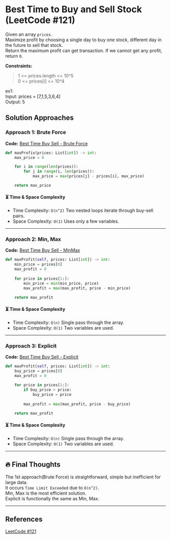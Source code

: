 # Best Time to Buy and Sell Stock (LeetCode #121)
Given an array `prices`.  
Maximize profit by choosing a single day to buy one stock, different day in the future to sell that stock.  
Return the maximum profit can get transaction. If we cannot get any profit, return `0`.

**Constraints:**
> 1 <= prices.length <= 10^5  
> 0 <= prices[i] <= 10^4  

ex1:  
Input: prices = [7,1,5,3,6,4]  
Output: 5

## Solution Approaches
### Approach 1: Brute Force
**Code:** [Best Time Buy Sell - Brute Force](best_time_buy_sell_brute_force.py)
```python
def maxProfix(prices: List[int]) -> int:
    max_price = 0

    for i in range(len(prices)):
        for j in range(i, len(prices)):
            max_price = max(prices[j] - prices[i], max_price)

    return max_price
```

#### ⏳ Time & Space Complexity
- Time Complexity: `O(n^2)` Two nested loops iterate through buy-sell pairs.
- Space Complexity: `O(1)` Uses only a few variables.

---

### Approach 2: Min, Max
**Code:** [Best Time Buy Sell - MinMax](best_time_buy_sell_minmax.py)
```python
def maxProfit(self, prices: List[int]) -> int:
    min_price = prices[0]
    max_profit = 0
    
    for price in prices[1:]:
        min_price = min(min_price, price)
        max_profit = max(max_profit, price - min_price)

    return max_profit
```

#### ⏳ Time & Space Complexity
- Time Complexity: `O(n)` Single pass through the array.
- Space Complexity: `O(1)` Two variables are used.

---

### Approach 3: Explicit
**Code:** [Best Time Buy Sell - Explicit](best_time_buy_sell_explicit.py)
```python
def maxProfit(self, prices: List[int]) -> int:
    buy_price = prices[0]
    max_profit = 0
    
    for price in prices[1:]:
        if buy_price > price:
            buy_price = price
            
        max_profit = max(max_profit, price - buy_price)

    return max_profit
```

#### ⏳ Time & Space Complexity
- Time Complexity: `O(n)` Single pass through the array.
- Space Complexity: `O(1)` Two variables are used.

---

## 🔥 Final Thoughts
The 1st approach(Brute Force) is straightforward, simple but inefficient for large data.  
It occurs `Time Limit Exceeded` due to `O(n^2)`.  
Min, Max is the most efficient solution.  
Explicit is functionally the same as Min, Max.

---

## References
[LeetCode #121](https://leetcode.com/problems/best-time-to-buy-and-sell-stock/description/)